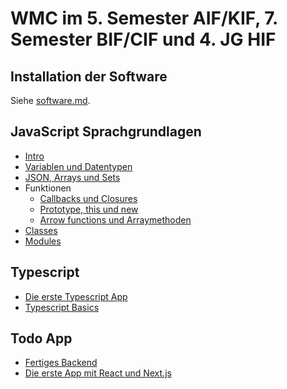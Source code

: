 # WMC im 5. Semester AIF/KIF, 7. Semester BIF/CIF und 4. JG HIF

## Installation der Software

Siehe [software.md](software.md).

## JavaScript Sprachgrundlagen
- [Intro](10_JavaScript/10_ECMAscript.md)
- [Variablen und Datentypen](10_JavaScript/20_Variables.md)
- [JSON, Arrays und Sets](10_JavaScript/30_JSON_Arrays.md)
- Funktionen
  - [Callbacks und Closures](10_JavaScript/40_FunctionsCallback.md)
  - [Prototype, this und new](10_JavaScript/41_FunctionsPrototype.md)
  - [Arrow functions und Arraymethoden](10_JavaScript/42_FunctionsArrowFunctions.md)
- [Classes](10_JavaScript/50_Classes.md)
- [Modules](10_JavaScript/60_Modules.md)

## Typescript
- [Die erste Typescript App](./20_Typescript/10_FirstApp.md)
- [Typescript Basics](./20_Typescript/20_TypescriptBasics.md)

## Todo App
- [Fertiges Backend](30_TodoApp/01_Backend.md)
- [Die erste App mit React und Next.js](30_TodoApp/02_FirstReactApp.md)

